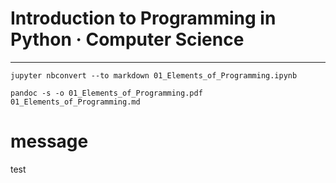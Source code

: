 # Introduction to Programming in Python · Computer Science

---

```
jupyter nbconvert --to markdown 01_Elements_of_Programming.ipynb
```


```
pandoc -s -o 01_Elements_of_Programming.pdf 01_Elements_of_Programming.md
```
# message
test
